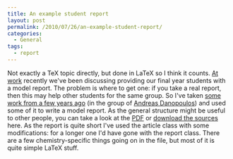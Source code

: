 ```yaml
---
title: An example student report
layout: post
permalink: /2010/07/26/an-example-student-report/
categories:
  - General
tags:
  - report
---
```

Not exactly a TeX topic directly, but done in LaTeX so I think it counts. [At work](http://www.uea.ac.uk/che) recently we've been discussing providing our final year students with a model report. The problem is where to get one: if you take a real report, then this may help other students for the same group. So I've taken [some work from a few years ago](http://dx.doi.org/10.1016/j.jorganchem.2006.08.023) (in the group of [Andreas Danopoulos](http://www.soton.ac.uk/chemistry/research/danopoulos/danopoulos.html)) and used some of it to write a model report. As the general structure might be useful to other people, you can take a look at the [PDF](/wp-content/uploads/2010/07/Example-report.pdf) or [download the sources](/wp-content/uploads/2010/07/Example-report.zip) here. As the report is quite short I've used the article class with some modifications: for a longer one I'd have gone with the report class. There are a few chemistry-specific things going on in the file, but most of it is quite simple LaTeX stuff.
